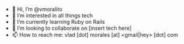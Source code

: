 - 👋 Hi, I’m @vmoralito
- 👀 I’m interested in all things tech
- 🌱 I’m currently learning Ruby on Rails
- 💞️ I’m looking to collaborate on [insert tech here]
- 📫 How to reach me: vlad [dot] morales [at] <gmail|hey> [dot] com

<!---
vmoralito/vmoralito is a ✨ special ✨ repository because its `README.md` (this file) appears on your GitHub profile.
You can click the Preview link to take a look at your changes.
--->
